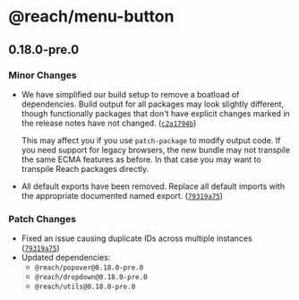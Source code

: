 # @reach/menu-button

## 0.18.0-pre.0

### Minor Changes

- We have simplified our build setup to remove a boatload of dependencies. Build output for all packages may look slightly different, though functionally packages that don't have explicit changes marked in the release notes have not changed. ([`c2a1794b`](https://github.com/reach/reach-ui/commit/c2a1794b6818822080f428a1cbe2cec2b4a0a218))

  This may affect you if you use `patch-package` to modify output code. If you need support for legacy browsers, the new bundle may not transpile the same ECMA features as before. In that case you may want to transpile Reach packages directly.

- All default exports have been removed. Replace all default imports with the appropriate documented named export. ([`79319a75`](https://github.com/reach/reach-ui/commit/79319a75a639db398c62ca3296896894eb3e539e))

### Patch Changes

- Fixed an issue causing duplicate IDs across multiple instances ([`79319a75`](https://github.com/reach/reach-ui/commit/79319a75a639db398c62ca3296896894eb3e539e))
- Updated dependencies:
  - `@reach/popover@0.18.0-pre.0`
  - `@reach/dropdown@0.18.0-pre.0`
  - `@reach/utils@0.18.0-pre.0`
